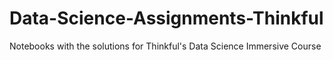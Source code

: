 # Data-Science-Assignments-Thinkful
Notebooks with the solutions for Thinkful's Data Science Immersive Course
